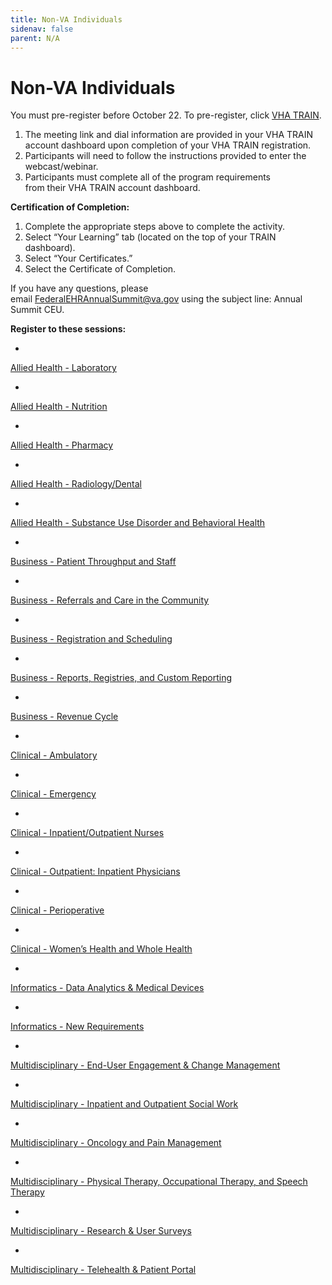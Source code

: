 ```yaml
---
title: Non-VA Individuals
sidenav: false
parent: N/A
---
```

# **Non-VA Individuals**

You must pre-register before October 22. To pre-register, click [VHA TRAIN](https://www.train.org/vha/welcome).

1. The meeting link and dial information are provided in your VHA TRAIN account dashboard upon completion of your VHA TRAIN registration.
1. Participants will need to follow the instructions provided to enter the webcast/webinar.
1. Participants must complete all of the program requirements from their VHA TRAIN account dashboard.

**Certification of Completion:**

1. Complete the appropriate steps above to complete the activity.
1. Select “Your Learning” tab (located on the top of your TRAIN dashboard).
1. Select “Your Certificates.”
1. Select the Certificate of Completion.

If you have any questions, please email [FederalEHRAnnualSummit@va.gov](mailto:FederalEHRAnnualSummit@va.gov) using the subject line: Annual Summit CEU.

**Register to these sessions:**

- 


[Allied Health - Laboratory](https://www.train.org/main/course/1122732/live-event)

- 


[Allied Health - Nutrition](https://www.train.org/main/course/1123664/live-event)

- 


[Allied Health - Pharmacy](https://www.train.org/main/course/1122736/live-event)

- 


[Allied Health - Radiology/Dental](https://www.train.org/vha/course/1122738/live-event)

- 


[Allied Health - Substance Use Disorder and Behavioral Health](https://www.train.org/main/course/1123677/live-event)

- 


[Business - Patient Throughput and Staff](https://www.train.org/vha/course/1122955/live-event)

- 



[Business - Referrals and Care in the Community](https://www.train.org/vha/course/1123084/live-event)


- 
[Business - Registration and Scheduling](https://www.train.org/vha/course/1123810/live-event)






- 


[Business - Reports, Registries, and Custom Reporting](https://www.train.org/vha/course/1123085/live-event)

- 


[Business - Revenue Cycle](https://www.train.org/vha/course/1123667/live-event)

- 


[Clinical - Ambulatory](https://www.train.org/main/course/1122644/live-event)

- 
[Clinical - Emergency](https://www.train.org/vha/course/1123120/live-event)

- 


[Clinical - Inpatient/Outpatient Nurses](https://www.train.org/vha/course/1123575/live-event)

- 


[Clinical - Outpatient: Inpatient Physicians](https://www.train.org/vha/course/1123411/live-event)

- 


[Clinical - Perioperative](https://www.train.org/vha/course/1123585/live-event)

- 


[Clinical - Women’s Health and Whole Health](https://www.train.org/main/course/1123686/live-event)

- 


[Informatics - Data Analytics & Medical Devices](https://www.train.org/vha/course/1123631/live-event)

- 


[Informatics - New Requirements](https://www.train.org/vha/course/1123622/live-event)

- 


[Multidisciplinary - End-User Engagement & Change Management](https://www.train.org/vha/course/1123578/live-event)

- 


[Multidisciplinary - Inpatient and Outpatient Social Work](https://www.train.org/vha/course/1123669/live-event)

- 


[Multidisciplinary - Oncology and Pain Management](https://www.train.org/vha/course/1123680/live-event)

- 


[Multidisciplinary - Physical Therapy, Occupational Therapy, and Speech Therapy](https://www.train.org/vha/course/1123629/live-event)

- 


[Multidisciplinary - Research & User Surveys](https://www.train.org/main/course/1123684/live-event)

- 


[Multidisciplinary - Telehealth & Patient Portal](https://www.train.org/vha/course/1123103/live-event)
